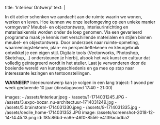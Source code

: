 title: 'Interieur Ontwerp'
text: |
  <p>In dit atelier schenken we aandacht aan de ruimte
  waarin we wonen, werken en leven. Hoe kunnen we
  onze leefomgeving op een unieke manier vormgeven?
  Meubel- en objectontwerp, interieurinrichting en
  materiaalkennis worden onder de loep genomen.
  Via een gevarieerd programma maak je kennis met
  verschillende materialen en stijlen binnen meubel- en
  objectontwerp. Door onderzoek naar ruimte-opmeting,
  waarnemingstekenen, plan- en perspectieftekenen en
  kleurgebruik ontwikkel je een eigen stijl. Digitale tools
  (Vectorworks, Photoshop, Sketchup,...) ondersteunen
  je hierbij, alsook het vak kunst en cultuur dat volledig
  geïntegreerd wordt in het atelier.
  Laat je verwonderen door de boeiende wereld
  van kunstgeschiedenis en ga mee op stap naar
  interessante lezingen en tentoonstellingen.
  </p>
  <p>
  	<strong>WANNEER?</strong> Interieurontwerp kan je volgen in een lang traject: 1 avond per week gedurende 10 jaar (dinsdagavond 17:40 - 21:00) <br>
  </p>
images:
  - /assets/interieur.jpeg
  - /assets/1-1714031245.JPG
  - /assets/3.expo-bozar_nu-architectuur-1714031249.jpg
  - /assets/5.brainstorm-1714031330.jpeg
  - /assets/9-1714031335.jpg
  - /assets/cecile_home-1714031352.JPG
image: /assets/screenshot-2018-12-14-14.45.13.png
id: f8fc86bd-ea9e-46f0-8556-e4139acbdba2
